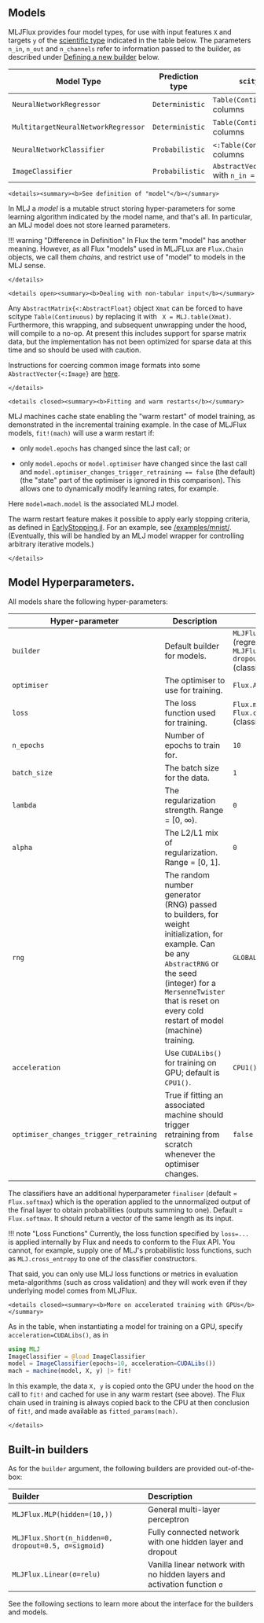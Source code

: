 ## Models

MLJFlux provides four model types, for use with input features `X` and
targets `y` of the [scientific
type](https://alan-turing-institute.github.io/MLJScientificTypes.jl/dev/)
indicated in the table below. The parameters `n_in`, `n_out` and `n_channels`
refer to information passed to the builder, as described under
[Defining a new builder](defining-a-new-builder) below.

Model Type | Prediction type | `scitype(X) <: _` | `scitype(y) <: _`
-----------|-----------------|---------------|----------------------------
`NeuralNetworkRegressor` | `Deterministic` | `Table(Continuous)` with `n_in` columns | `AbstractVector{<:Continuous)` (`n_out = 1`)
`MultitargetNeuralNetworkRegressor` | `Deterministic` | `Table(Continuous)` with `n_in` columns | `<: Table(Continuous)` with `n_out` columns
`NeuralNetworkClassifier` | `Probabilistic` | `<:Table(Continuous)` with `n_in` columns | `AbstractVector{<:Finite}` with `n_out` classes
`ImageClassifier` | `Probabilistic` | `AbstractVector(<:Image{W,H})` with `n_in = (W, H)` | `AbstractVector{<:Finite}` with `n_out` classes


```@raw html
<details><summary><b>See definition of "model"</b></summary>
```
In MLJ a *model* is a mutable struct storing hyper-parameters for some
learning algorithm indicated by the model name, and that's all. In
particular, an MLJ model does not store learned parameters.

!!! warning "Difference in Definition"
    In Flux the term "model" has another meaning. However, as all
    Flux "models" used in MLJFLux are `Flux.Chain` objects, we call them
    *chains*, and restrict use of "model" to models in the MLJ sense.

```@raw html
</details>
```

```@raw html
<details open><summary><b>Dealing with non-tabular input</b></summary>
```
Any `AbstractMatrix{<:AbstractFloat}` object `Xmat` can be forced to
have scitype `Table(Continuous)` by replacing it with ` X =
MLJ.table(Xmat)`. Furthermore, this wrapping, and subsequent
unwrapping under the hood, will compile to a no-op. At present this
includes support for sparse matrix data, but the implementation has
not been optimized for sparse data at this time and so should be used
with caution.

Instructions for coercing common image formats into some
`AbstractVector{<:Image}` are
[here](https://juliaai.github.io/ScientificTypes.jl/dev/#Type-coercion-for-image-data).
```@raw html
</details>
```

```@raw html
<details closed><summary><b>Fitting and warm restarts</b></summary>
```
MLJ machines cache state enabling the "warm restart" of model
training, as demonstrated in the incremental training example. In the case of MLJFlux
models, `fit!(mach)` will use a warm restart if:

- only `model.epochs` has changed since the last call; or

- only `model.epochs` or `model.optimiser` have changed since the last
  call and `model.optimiser_changes_trigger_retraining == false` (the
  default) (the "state" part of the optimiser is ignored in this
  comparison). This allows one to dynamically modify learning rates,
  for example.

Here `model=mach.model` is the associated MLJ model.

The warm restart feature makes it possible to apply early stopping
criteria, as defined in
[EarlyStopping.jl](https://github.com/ablaom/EarlyStopping.jl). For an
example, see [/examples/mnist/](/examples/mnist/). (Eventually, this
will be handled by an MLJ model wrapper for controlling arbitrary
iterative models.)
```@raw html
</details>
```



## Model Hyperparameters.

All models share the following hyper-parameters:

| Hyper-parameter                        | Description                                                                                                                                                                                                                          | Default                                                                                                   |
|----------------------------------------|--------------------------------------------------------------------------------------------------------------------------------------------------------------------------------------------------------------------------------------|-----------------------------------------------------------------------------------------------------------|
| `builder`                              | Default builder for models.                                                                                                                                                                                                          | `MLJFlux.Linear(σ=Flux.relu)` (regressors) or `MLJFlux.Short(n_hidden=0, dropout=0.5, σ=Flux.σ)` (classifiers) |
| `optimiser`                            | The optimiser to use for training.                                                                                                                                                                                                   | `Flux.ADAM()`                                                                                              |
| `loss`                                 | The loss function used for training.                                                                                                                                                                                                 | `Flux.mse` (regressors) and `Flux.crossentropy` (classifiers)                                             |
| `n_epochs`                             | Number of epochs to train for.                                                                                                                                                                                                       | `10`                                                                                                       |
| `batch_size`                           | The batch size for the data.                                                                                                                                                                                                         | `1`                                                                                                        |
| `lambda`                               | The regularization strength. Range = [0, ∞).                                                                                                                                                                                         | `0`                                                                                                        |
| `alpha`                                | The L2/L1 mix of regularization. Range = [0, 1].                                                                                                                                                                                     | `0`                                                                                                        |
| `rng`                                  | The random number generator (RNG) passed to builders, for weight initialization, for example. Can be any `AbstractRNG` or the seed (integer) for a `MersenneTwister` that is reset on every cold restart of model (machine) training. | `GLOBAL_RNG`                                                                                               |
| `acceleration`                         | Use `CUDALibs()` for training on GPU; default is `CPU1()`.                                                                                                                                                                            | `CPU1()`                                                                                                   |
| `optimiser_changes_trigger_retraining` | True if fitting an associated machine should trigger retraining from scratch whenever the optimiser changes.                                                                                                                          | `false`                                                                                                    |


The classifiers have an additional hyperparameter `finaliser` (default
= `Flux.softmax`) which is the operation applied to the unnormalized
output of the final layer to obtain probabilities (outputs summing to
one). Default = `Flux.softmax`. It should return a vector of the same
length as its input.

!!! note "Loss Functions"
    Currently, the loss function specified by `loss=...` is applied
    internally by Flux and needs to conform to the Flux API. You cannot,
    for example, supply one of MLJ's probabilistic loss functions, such as
    `MLJ.cross_entropy` to one of the classifier constructors. 

That said, you can only use MLJ loss functions or metrics in evaluation meta-algorithms (such as cross validation) and they will work even if they underlying model comes from MLJFlux.

```@raw html
<details closed><summary><b>More on accelerated training with GPUs</b></summary>
```
As in the table, when instantiating a model for training on a GPU, specify
`acceleration=CUDALibs()`, as in

```julia
using MLJ
ImageClassifier = @load ImageClassifier
model = ImageClassifier(epochs=10, acceleration=CUDALibs())
mach = machine(model, X, y) |> fit!
```

In this example, the data `X, y` is copied onto the GPU under the hood
on the call to `fit!` and cached for use in any warm restart (see
above). The Flux chain used in training is always copied back to the
CPU at then conclusion of `fit!`, and made available as
`fitted_params(mach)`.
```@raw html
</details>
```


## Built-in builders

As for the `builder` argument, the following builders are provided out-of-the-box:

|Builder                   | Description                                          |
|:-------------------------|:-----------------------------------------------------|
| `MLJFlux.MLP(hidden=(10,))`  | General multi-layer perceptron |
| `MLJFlux.Short(n_hidden=0, dropout=0.5, σ=sigmoid)` | Fully connected network with one hidden layer and dropout|
| `MLJFlux.Linear(σ=relu)` | Vanilla linear network with no hidden layers and activation function `σ` |

See the following sections to learn more about the interface for the builders and models.
